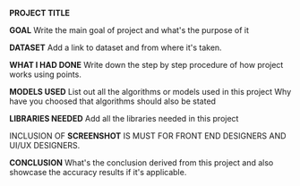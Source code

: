 **PROJECT TITLE**

**GOAL**
Write the main goal of project and what's the purpose of it

**DATASET**
Add a link to dataset and from where it's taken.

**WHAT I HAD DONE**
Write down the step by step procedure of how project works using points.

**MODELS USED**
List out all the algorithms or models used in this project
Why have you choosed that algorithms should also be stated

**LIBRARIES NEEDED**
Add all the libraries needed in this project

INCLUSION OF **SCREENSHOT** IS MUST FOR FRONT END DESIGNERS AND UI/UX DESIGNERS.

**CONCLUSION**
What's the conclusion derived from this project and also showcase the accuracy results if it's applicable.

